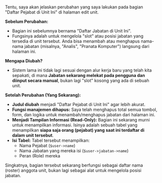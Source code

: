 Tentu, saya akan jelaskan perubahan yang saya lakukan pada bagian "Daftar Pejabat di Unit Ini" di halaman edit unit.

**Sebelum Perubahan:**
-   Bagian ini sebelumnya bernama "Daftar Jabatan di Unit Ini".
-   Fungsinya adalah untuk mengelola "slot" atau posisi jabatan yang tersedia di unit tersebut. Anda bisa menambah atau menghapus nama-nama jabatan (misalnya, "Analis", "Pranata Komputer") langsung dari halaman ini.

**Mengapa Diubah?**
-   Sistem lama ini tidak lagi sesuai dengan alur kerja baru yang telah kita sepakati, di mana **Jabatan sekarang melekat pada pengguna dan diinput secara manual**, bukan lagi "slot" kosong yang ada di sebuah unit.

**Setelah Perubahan (Yang Sekarang):**
-   **Judul diubah** menjadi "Daftar Pejabat di Unit Ini" agar lebih akurat.
-   **Fungsi manajemen dihapus:** Saya telah menghapus total semua tombol, form, dan logika untuk menambah/menghapus jabatan dari halaman ini.
-   **Menjadi Tampilan Informasi (Read-Only):** Bagian ini sekarang murni untuk menampilkan informasi. Isinya adalah sebuah tabel yang menampilkan **siapa saja orang (pejabat) yang saat ini terdaftar di dalam unit tersebut**.
-   **Isi Tabel:** Tabel tersebut menampilkan:
    -   Nama Pejabat (`$user->name`)
    -   Nama Jabatan yang mereka isi (`$user->jabatan->name`)
    -   Peran (Role) mereka

Singkatnya, bagian tersebut sekarang berfungsi sebagai daftar nama (roster) anggota unit, bukan lagi sebagai alat untuk mengelola posisi jabatan.
